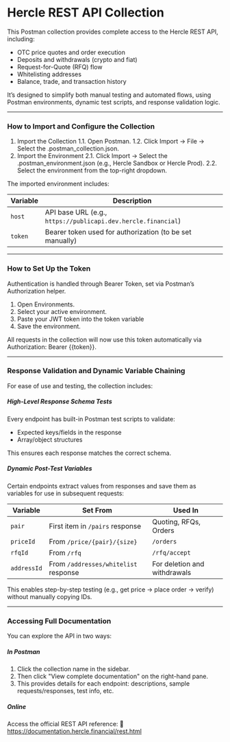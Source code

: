 # Hercle REST API Collection
This Postman collection provides complete access to the Hercle REST API, including:
 - OTC price quotes and order execution
- Deposits and withdrawals (crypto and fiat)
- Request-for-Quote (RFQ) flow
- Whitelisting addresses
- Balance, trade, and transaction history

It’s designed to simplify both manual testing and automated flows, using Postman environments, dynamic test scripts, and response validation logic.

---
### How to Import and Configure the Collection
1. Import the Collection
 1.1. Open Postman.
 1.2. Click Import → File → Select the .postman_collection.json.
 2. Import the Environment
 2.1. Click Import → Select the .postman_environment.json (e.g., Hercle Sandbox or Hercle Prod).
 2.2. Select the environment from the top-right dropdown.

The imported environment includes:

| Variable | Description                                                   |
| -------- | ------------------------------------------------------------- |
| `host`   | API base URL (e.g., `https://publicapi.dev.hercle.financial`) |
| `token`  | Bearer token used for authorization (to be set manually)      |

---
### How to Set Up the Token
Authentication is handled through Bearer Token, set via Postman’s Authorization helper.
1. Open Environments.
2. Select your active environment.
3. Paste your JWT token into the token variable
4. Save the environment.

All requests in the collection will now use this token automatically via Authorization: Bearer {{token}}.

---
### Response Validation and Dynamic Variable Chaining
For ease of use and testing, the collection includes:

##### High-Level Response Schema Tests
Every endpoint has built-in Postman test scripts to validate:
- Expected keys/fields in the response
 - Array/object structures

This ensures each response matches the correct schema.

##### Dynamic Post-Test Variables
Certain endpoints extract values from responses and save them as variables for use in subsequent requests:

| Variable    | Set From                             | Used In                      |
| ----------- | ------------------------------------ | ---------------------------- |
| `pair`      | First item in `/pairs` response      | Quoting, RFQs, Orders        |
| `priceId`   | From `/price/{pair}/{size}`          | `/orders`                    |
| `rfqId`     | From `/rfq`                          | `/rfq/accept`                |
| `addressId` | From `/addresses/whitelist` response | For deletion and withdrawals |


This enables step-by-step testing (e.g., get price → place order → verify) without manually copying IDs.

---
### Accessing Full Documentation
You can explore the API in two ways:

##### In Postman
1. Click the collection name in the sidebar.
2. Then click "View complete documentation" on the right-hand pane.
3. This provides details for each endpoint: descriptions, sample requests/responses, test info, etc.

##### Online
Access the official REST API reference:
🔗 https://documentation.hercle.financial/rest.html

